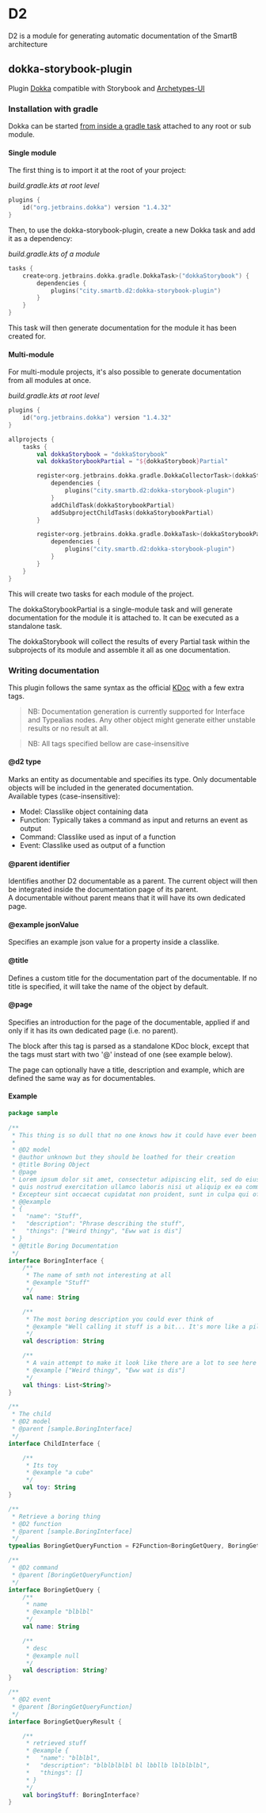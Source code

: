# D2

D2 is a module for generating automatic documentation of the SmartB architecture

## dokka-storybook-plugin

Plugin [Dokka](https://github.com/Kotlin/dokka) compatible with Storybook and [Archetypes-UI](https://gitlab.smartb.city/app/archetypes-ui)

### Installation with gradle

Dokka can be started [from inside a gradle task](https://kotlin.github.io/dokka/1.4.32/user_guide/gradle/usage/) attached to any root or sub module. 

#### Single module

The first thing is to import it at the root of your project:

*build.gradle.kts at root level*
```kotlin
plugins {
    id("org.jetbrains.dokka") version "1.4.32"
}
```

Then, to use the dokka-storybook-plugin, create a new Dokka task and add it as a dependency:

*build.gradle.kts of a module*
```kotlin
tasks {
    create<org.jetbrains.dokka.gradle.DokkaTask>("dokkaStorybook") {
        dependencies {
            plugins("city.smartb.d2:dokka-storybook-plugin")
        }
    }
}
```
This task will then generate documentation for the module it has been created for.

#### Multi-module

For multi-module projects, it's also possible to generate documentation from all modules at once.

*build.gradle.kts at root level*
```kotlin
plugins {
    id("org.jetbrains.dokka") version "1.4.32"
}

allprojects {
    tasks {
        val dokkaStorybook = "dokkaStorybook"
        val dokkaStorybookPartial = "${dokkaStorybook}Partial"

        register<org.jetbrains.dokka.gradle.DokkaCollectorTask>(dokkaStorybook) {
            dependencies {
                plugins("city.smartb.d2:dokka-storybook-plugin")
            }
            addChildTask(dokkaStorybookPartial)
            addSubprojectChildTasks(dokkaStorybookPartial)
        }

        register<org.jetbrains.dokka.gradle.DokkaTask>(dokkaStorybookPartial) {
            dependencies {
                plugins("city.smartb.d2:dokka-storybook-plugin")
            }
        }
    }
}
```

This will create two tasks for each module of the project. 

The dokkaStorybookPartial is a single-module task and will generate documentation for the module it is attached to. It can be executed as a standalone task.

The dokkaStorybook will collect the results of every Partial task within the subprojects of its module and assemble it all as one documentation. 

### Writing documentation

This plugin follows the same syntax as the official [KDoc](https://kotlinlang.org/docs/kotlin-doc.html) with a few extra tags.

> NB: Documentation generation is currently supported for Interface and Typealias nodes.
> Any other object might generate either unstable results or no result at all. 

> NB: All tags specified bellow are case-insensitive

#### @d2 type

Marks an entity as documentable and specifies its type. Only documentable objects will be included in the generated documentation.\
Available types (case-insensitive): 
 - Model: Classlike object containing data
 - Function: Typically takes a command as input and returns an event as output 
 - Command: Classlike used as input of a function
 - Event: Classlike used as output of a function

#### @parent identifier

Identifies another D2 documentable as a parent. The current object will then be integrated inside the documentation page of its parent. \
A documentable without parent means that it will have its own dedicated page.

#### @example jsonValue

Specifies an example json value for a property inside a classlike.

#### @title

Defines a custom title for the documentation part of the documentable. If no title is specified, it will take the name of the object by default.

#### @page

Specifies an introduction for the page of the documentable, applied if and only if it has its own dedicated page (i.e. no parent). 

The block after this tag is parsed as a standalone KDoc block, except that the tags must start with two '@' instead of one (see example below).

The page can optionally have a title, description and example, which are defined the same way as for documentables. 

#### Example

```kotlin
package sample
        
/**
 * This thing is so dull that no one knows how it could have ever been created
 *
 * @D2 model
 * @author unknown but they should be loathed for their creation
 * @title Boring Object
 * @page
 * Lorem ipsum dolor sit amet, consectetur adipiscing elit, sed do eiusmod tempor incididunt ut labore et dolore magna aliqua. Ut enim ad minim veniam,
 * quis nostrud exercitation ullamco laboris nisi ut aliquip ex ea commodo consequat. Duis aute irure dolor in reprehenderit in voluptate velit esse cillum dolore eu fugiat nulla pariatur.
 * Excepteur sint occaecat cupidatat non proident, sunt in culpa qui officia deserunt mollit anim id est laborum.
 * @@example
 * {
 *   "name": "Stuff",
 *   "description": "Phrase describing the stuff",
 *   "things": ["Weird thingy", "Eww wat is dis"]
 * }
 * @@title Boring Documentation
 */
interface BoringInterface {
    /**
     * The name of smth not interesting at all
     * @example "Stuff"
     */
    val name: String

    /**
     * The most boring description you could ever think of
     * @example "Well calling it stuff is a bit... It's more like a pile of things being... existent"
     */
    val description: String

    /**
     * A vain attempt to make it look like there are a lot to see here
     * @example ["Weird thingy", "Eww wat is dis"]
     */
    val things: List<String?>
}
```
```kotlin
/**
 * The child
 * @D2 model
 * @parent [sample.BoringInterface]
 */
interface ChildInterface {

    /**
     * Its toy
     * @example "a cube"
     */
    val toy: String
}
```
```kotlin
/**
 * Retrieve a boring thing
 * @D2 function
 * @parent [sample.BoringInterface]
 */
typealias BoringGetQueryFunction = F2Function<BoringGetQuery, BoringGetQueryResult>

/**
 * @D2 command
 * @parent [BoringGetQueryFunction]
 */
interface BoringGetQuery {
    /**
     * name
     * @example "blblbl"
     */
    val name: String

    /**
     * desc
     * @example null
     */
    val description: String?
}

/**
 * @D2 event
 * @parent [BoringGetQueryFunction]
 */
interface BoringGetQueryResult {

    /**
     * retrieved stuff
     * @example {
     *   "name": "blblbl",
     *   "description": "blblblblbl bl lbbllb lblblblbl",
     *   "things": []
     * }
     */
    val boringStuff: BoringInterface?
}
```